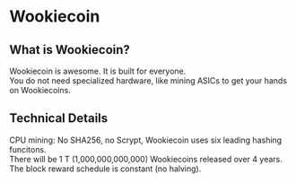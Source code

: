 # Wookiecoin 

## What is Wookiecoin?
Wookiecoin is awesome.  It is built for everyone.  
You do not need specialized hardware, like mining ASICs to get your hands on Wookiecoins.  

## Technical Details
CPU mining: No SHA256, no Scrypt, Wookiecoin uses six leading hashing funcitons.  
There will be 1 T (1,000,000,000,000) Wookiecoins released over 4 years.  
The block reward schedule is constant (no halving).  
